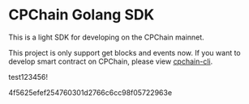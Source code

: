 # CPChain Golang SDK

This is a light SDK for developing on the CPChain mainnet.

This project is only support get blocks and events now. If you want to develop smart contract on CPChain, please view [cpchain-cli](https://github.com/cpchain/cpchain-cli).


test123456!

4f5625efef254760301d2766c6cc98f05722963e